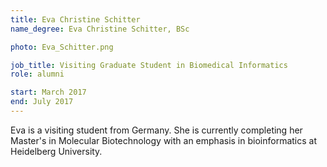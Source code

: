 ```yaml
---
title: Eva Christine Schitter
name_degree: Eva Christine Schitter, BSc

photo: Eva_Schitter.png

job_title: Visiting Graduate Student in Biomedical Informatics
role: alumni

start: March 2017
end: July 2017
---
```

Eva is a visiting student from Germany. She is currently completing her Master's in Molecular Biotechnology with an emphasis in bioinformatics at Heidelberg University.
